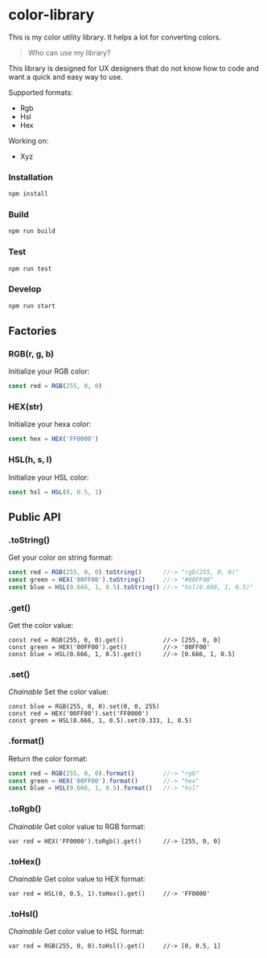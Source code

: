 # color-library
This is my color utility library. It helps a lot for converting colors.

> Who can use my library?

This library is designed for UX designers that do not know how to code and want a quick and easy way to use.

Supported formats:
  * Rgb
  * Hsl
  * Hex

Working on:
  * Xyz

### Installation
```javascript
npm install
```

### Build
```javascript
npm run build
```

### Test
```javascript
npm run test
```

### Develop
```javascript
npm run start
```

## Factories

### RGB(r, g, b)
Initialize your RGB color:
```javascript
const red = RGB(255, 0, 0)
```

### HEX(str)
Initialize your hexa color:
```javascript
const hex = HEX('FF0000')
```

### HSL(h, s, l)
Initialize your HSL color:
```javascript
const hsl = HSL(0, 0.5, 1)
```

## Public API

### .toString()
Get your color on string format:
```javascript
const red = RGB(255, 0, 0).toString()      //-> "rgb(255, 0, 0)"
const green = HEX('00FF00').toString()     //-> "#00FF00"
const blue = HSL(0.666, 1, 0.5).toString() //-> "hsl(0.666, 1, 0.5)"
```

### .get()
Get the color value:
```javscript
const red = RGB(255, 0, 0).get()           //-> [255, 0, 0]
const green = HEX('00FF00').get()          //-> '00FF00'
const blue = HSL(0.666, 1, 0.5).get()      //-> [0.666, 1, 0.5]
```

### .set()
*Chainable*
Set the color value:
```javscript
const blue = RGB(255, 0, 0).set(0, 0, 255)
const red = HEX('00FF00').set('FF0000')
const green = HSL(0.666, 1, 0.5).set(0.333, 1, 0.5)
```

### .format()
Return the color format:
```javascript
const red = RGB(255, 0, 0).format()        //-> "rgb"
const green = HEX('00FF00').format()       //-> "hex"
const blue = HSL(0.666, 1, 0.5).format()   //-> "hsl"
```

### .toRgb()
*Chainable*
Get color value to RGB format:
```javscript
var red = HEX('FF0000').toRgb().get()      //-> [255, 0, 0]
```

### .toHex()
*Chainable*
Get color value to HEX format:
```javscript
var red = HSL(0, 0.5, 1).toHex().get()     //-> 'FF0000'
```

### .toHsl()
*Chainable*
Get color value to HSL format:
```javscript
var red = RGB(255, 0, 0).toHsl().get()     //-> [0, 0.5, 1]
```